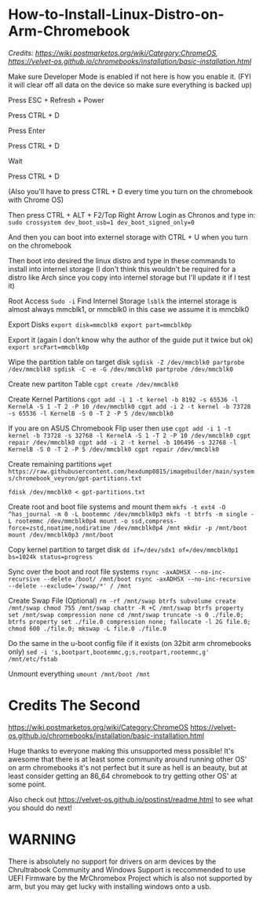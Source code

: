 # How-to-Install-Linux-Distro-on-Arm-Chromebook
_Credits: https://wiki.postmarketos.org/wiki/Category:ChromeOS, https://velvet-os.github.io/chromebooks/installation/basic-installation.html_

Make sure Developer Mode is enabled if not here is how you enable it. (FYI it will clear off all data on the device so make sure everything is backed up)

Press ESC + Refresh + Power

Press CTRL + D

Press Enter

Press CTRL + D

Wait

Press CTRL + D

(Also you'll have to press CTRL + D every time you turn on the chromebook with Chrome OS)

Then press CTRL + ALT + F2/Top Right Arrow
Login as Chronos
and type in:
`sudo crossystem dev_boot_usb=1 dev_boot_signed_only=0`

And then you can boot into externel storage with CTRL + U when you turn on the chromebook

Then boot into desired the linux distro and type in these commands to install into internel storage (I don't think this wouldn't be required for a distro like Arch since you copy into internel storage but I'll update it if I test it)

Root Access
`Sudo -i`
Find Internel Storage
`lsblk`
the internel storage is almost always mmcblk1, or mmcblk0 in this case we assume it is mmcblk0

Export Disks
`export disk=mmcblk0
export part=mmcblk0p`

Export it (again I don't know why the author of the guide put it twice but ok)
`export srcPart=mmcblk0p`

Wipe the partition table on target disk
`sgdisk -Z /dev/mmcblk0
 partprobe /dev/mmcblk0
 sgdisk -C -e -G /dev/mmcblk0
 partprobe /dev/mmcblk0
`

Create new partiton Table
`cgpt create /dev/mmcblk0`

Create Kernel Partitions
`cgpt add -i 1 -t kernel -b 8192 -s 65536 -l KernelA -S 1 -T 2 -P 10 /dev/mmcblk0
 cgpt add -i 2 -t kernel -b 73728 -s 65536 -l KernelB -S 0 -T 2 -P 5 /dev/mmcblk0`
 
 If you are on ASUS Chromebook Flip user then use
 `cgpt add -i 1 -t kernel -b 73728 -s 32768 -l KernelA -S 1 -T 2 -P 10 /dev/mmcblk0
cgpt repair /dev/mmcblk0
cgpt add -i 2 -t kernel -b 106496 -s 32768 -l KernelB -S 0 -T 2 -P 5 /dev/mmcblk0
cgpt repair /dev/mmcblk0`

Create remaining partitions
`wget https://raw.githubusercontent.com/hexdump0815/imagebuilder/main/systems/chromebook_veyron/gpt-partitions.txt`

`fdisk /dev/mmcblk0 < gpt-partitions.txt`

Create root and boot file systems and mount them
`mkfs -t ext4 -O ^has_journal -m 0 -L bootemmc /dev/mmcblk0p3
mkfs -t btrfs -m single -L rootemmc /dev/mmcblk0p4
mount -o ssd,compress-force=zstd,noatime,nodiratime /dev/mmcblk0p4 /mnt
mkdir -p /mnt/boot
mount /dev/mmcblk0p3 /mnt/boot`

Copy kernel partition to target disk
`dd if=/dev/sdx1 of=/dev/mmcblk0p1 bs=1024k status=progress`

Sync over the boot and root file systems
`rsync -axADHSX --no-inc-recursive --delete /boot/ /mnt/boot
rsync -axADHSX --no-inc-recursive --delete --exclude='/swap/*' / /mnt`

Create Swap File (Optional)
`rm -rf /mnt/swap
btrfs subvolume create /mnt/swap
chmod 755 /mnt/swap
chattr -R +C /mnt/swap
btrfs property set /mnt/swap compression none
cd /mnt/swap
truncate -s 0 ./file.0; btrfs property set ./file.0 compression none; fallocate -l 2G file.0; chmod 600 ./file.0; mkswap -L file.0 ./file.0
`

Do the same in the u-boot config file if it exists (on 32bit arm chromebooks only)
`sed -i 's,bootpart,bootemmc,g;s,rootpart,rootemmc,g' /mnt/etc/fstab `

Unmount everything
`umount /mnt/boot /mnt`


# Credits The Second
https://wiki.postmarketos.org/wiki/Category:ChromeOS
https://velvet-os.github.io/chromebooks/installation/basic-installation.html

Huge thanks to everyone making this unsupported mess possible! It's awesome that there is at least some community around running other OS' on arm chromebooks it's not perfect but it sure as hell is an beauty, but at least consider getting an 86_64 chromebook to try getting other OS' at some point.

Also check out https://velvet-os.github.io/postinst/readme.html to see what you should do next!

# WARNING
There is absolutely no support for drivers on arm devices by the Chrultrabook Community and Windows Support is reccommended to use UEFI Firmware by the MrChromebox Project which is also not supported by arm, but you may get lucky with installing windows onto a usb.

